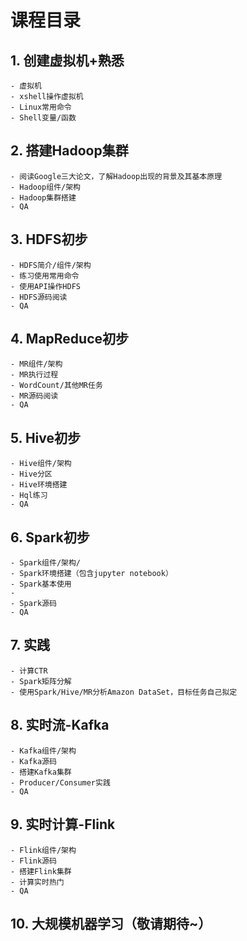 # 课程目录

## 1. 创建虚拟机+熟悉
	- 虚拟机
	- xshell操作虚拟机
	- Linux常用命令
	- Shell变量/函数
## 2. 搭建Hadoop集群
	- 阅读Google三大论文，了解Hadoop出现的背景及其基本原理
	- Hadoop组件/架构
	- Hadoop集群搭建
	- QA
## 3. HDFS初步
	- HDFS简介/组件/架构
	- 练习使用常用命令
	- 使用API操作HDFS
	- HDFS源码阅读
	- QA
## 4. MapReduce初步
	- MR组件/架构
	- MR执行过程
	- WordCount/其他MR任务
	- MR源码阅读
	- QA
## 5. Hive初步
	- Hive组件/架构
	- Hive分区
	- Hive环境搭建
	- Hql练习
	- QA
## 6. Spark初步
	- Spark组件/架构/
	- Spark环境搭建（包含jupyter notebook）
	- Spark基本使用
	- 
	- Spark源码
	- QA
## 7. 实践
	- 计算CTR
	- Spark矩阵分解
	- 使用Spark/Hive/MR分析Amazon DataSet，目标任务自己拟定
## 8. 实时流-Kafka
	- Kafka组件/架构
	- Kafka源码
	- 搭建Kafka集群
	- Producer/Consumer实践
	- QA
## 9. 实时计算-Flink
	- Flink组件/架构
	- Flink源码
	- 搭建Flink集群
	- 计算实时热门
	- QA
## 10. 大规模机器学习（敬请期待~）




